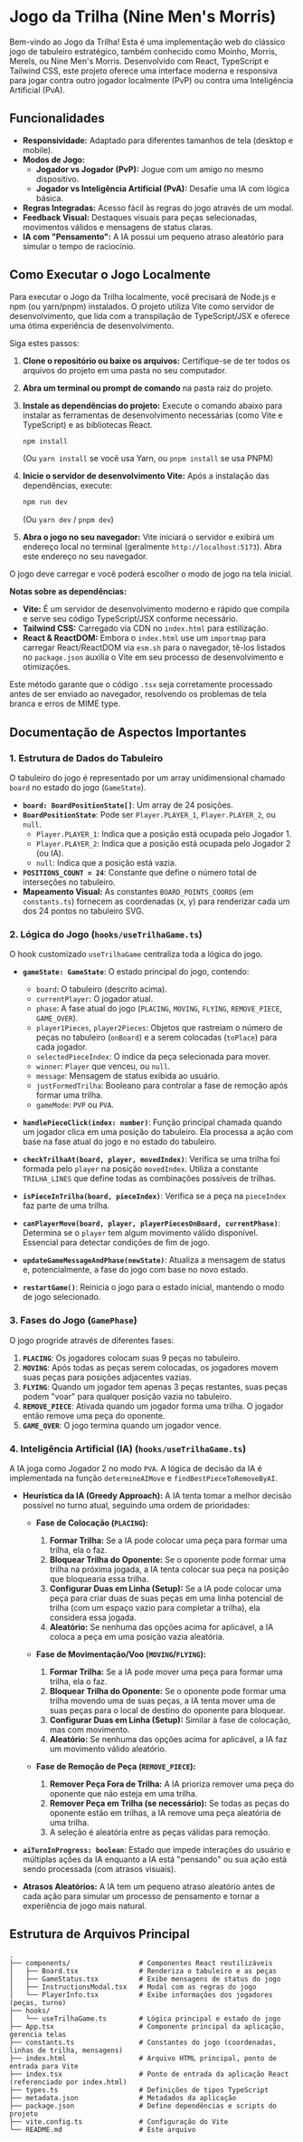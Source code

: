 # Jogo da Trilha (Nine Men's Morris)

Bem-vindo ao Jogo da Trilha! Esta é uma implementação web do clássico jogo de tabuleiro estratégico, também conhecido como Moinho, Morris, Merels, ou Nine Men's Morris. Desenvolvido com React, TypeScript e Tailwind CSS, este projeto oferece uma interface moderna e responsiva para jogar contra outro jogador localmente (PvP) ou contra uma Inteligência Artificial (PvA).

## Funcionalidades

- **Responsividade:** Adaptado para diferentes tamanhos de tela (desktop e mobile).
- **Modos de Jogo:**
  - **Jogador vs Jogador (PvP):** Jogue com um amigo no mesmo dispositivo.
  - **Jogador vs Inteligência Artificial (PvA):** Desafie uma IA com lógica básica.
- **Regras Integradas:** Acesso fácil às regras do jogo através de um modal.
- **Feedback Visual:** Destaques visuais para peças selecionadas, movimentos válidos e mensagens de status claras.
- **IA com "Pensamento":** A IA possui um pequeno atraso aleatório para simular o tempo de raciocínio.

## Como Executar o Jogo Localmente

Para executar o Jogo da Trilha localmente, você precisará de Node.js e npm (ou yarn/pnpm) instalados. O projeto utiliza Vite como servidor de desenvolvimento, que lida com a transpilação de TypeScript/JSX e oferece uma ótima experiência de desenvolvimento.

Siga estes passos:

1.  **Clone o repositório ou baixe os arquivos:**
    Certifique-se de ter todos os arquivos do projeto em uma pasta no seu computador.

2.  **Abra um terminal ou prompt de comando** na pasta raiz do projeto.

3.  **Instale as dependências do projeto:**
    Execute o comando abaixo para instalar as ferramentas de desenvolvimento necessárias (como Vite e TypeScript) e as bibliotecas React.

    ```bash
    npm install
    ```

    (Ou `yarn install` se você usa Yarn, ou `pnpm install` se usa PNPM)

4.  **Inicie o servidor de desenvolvimento Vite:**
    Após a instalação das dependências, execute:

    ```bash
    npm run dev
    ```

    (Ou `yarn dev` / `pnpm dev`)

5.  **Abra o jogo no seu navegador:**
    Vite iniciará o servidor e exibirá um endereço local no terminal (geralmente `http://localhost:5173`). Abra este endereço no seu navegador.

O jogo deve carregar e você poderá escolher o modo de jogo na tela inicial.

**Notas sobre as dependências:**

- **Vite:** É um servidor de desenvolvimento moderno e rápido que compila e serve seu código TypeScript/JSX conforme necessário.
- **Tailwind CSS:** Carregado via CDN no `index.html` para estilização.
- **React & ReactDOM:** Embora o `index.html` use um `importmap` para carregar React/ReactDOM via `esm.sh` para o navegador, tê-los listados no `package.json` auxilia o Vite em seu processo de desenvolvimento e otimizações.

Este método garante que o código `.tsx` seja corretamente processado antes de ser enviado ao navegador, resolvendo os problemas de tela branca e erros de MIME type.

## Documentação de Aspectos Importantes

### 1. Estrutura de Dados do Tabuleiro

O tabuleiro do jogo é representado por um array unidimensional chamado `board` no estado do jogo (`GameState`).

- **`board: BoardPositionState[]`**: Um array de 24 posições.
- **`BoardPositionState`**: Pode ser `Player.PLAYER_1`, `Player.PLAYER_2`, ou `null`.
  - `Player.PLAYER_1`: Indica que a posição está ocupada pelo Jogador 1.
  - `Player.PLAYER_2`: Indica que a posição está ocupada pelo Jogador 2 (ou IA).
  - `null`: Indica que a posição está vazia.
- **`POSITIONS_COUNT = 24`**: Constante que define o número total de interseções no tabuleiro.
- **Mapeamento Visual:** As constantes `BOARD_POINTS_COORDS` (em `constants.ts`) fornecem as coordenadas (x, y) para renderizar cada um dos 24 pontos no tabuleiro SVG.

### 2. Lógica do Jogo (`hooks/useTrilhaGame.ts`)

O hook customizado `useTrilhaGame` centraliza toda a lógica do jogo.

- **`gameState: GameState`**: O estado principal do jogo, contendo:

  - `board`: O tabuleiro (descrito acima).
  - `currentPlayer`: O jogador atual.
  - `phase`: A fase atual do jogo (`PLACING`, `MOVING`, `FLYING`, `REMOVE_PIECE`, `GAME_OVER`).
  - `player1Pieces`, `player2Pieces`: Objetos que rastreiam o número de peças no tabuleiro (`onBoard`) e a serem colocadas (`toPlace`) para cada jogador.
  - `selectedPieceIndex`: O índice da peça selecionada para mover.
  - `winner`: `Player` que venceu, ou `null`.
  - `message`: Mensagem de status exibida ao usuário.
  - `justFormedTrilha`: Booleano para controlar a fase de remoção após formar uma trilha.
  - `gameMode`: `PVP` ou `PVA`.

- **`handlePieceClick(index: number)`**: Função principal chamada quando um jogador clica em uma posição do tabuleiro. Ela processa a ação com base na fase atual do jogo e no estado do tabuleiro.

- **`checkTrilhaAt(board, player, movedIndex)`**: Verifica se uma trilha foi formada pelo `player` na posição `movedIndex`. Utiliza a constante `TRILHA_LINES` que define todas as combinações possíveis de trilhas.

- **`isPieceInTrilha(board, pieceIndex)`**: Verifica se a peça na `pieceIndex` faz parte de uma trilha.

- **`canPlayerMove(board, player, playerPiecesOnBoard, currentPhase)`**: Determina se o `player` tem algum movimento válido disponível. Essencial para detectar condições de fim de jogo.

- **`updateGameMessageAndPhase(newState)`**: Atualiza a mensagem de status e, potencialmente, a fase do jogo com base no novo estado.

- **`restartGame()`**: Reinicia o jogo para o estado inicial, mantendo o modo de jogo selecionado.

### 3. Fases do Jogo (`GamePhase`)

O jogo progride através de diferentes fases:

1.  **`PLACING`**: Os jogadores colocam suas 9 peças no tabuleiro.
2.  **`MOVING`**: Após todas as peças serem colocadas, os jogadores movem suas peças para posições adjacentes vazias.
3.  **`FLYING`**: Quando um jogador tem apenas 3 peças restantes, suas peças podem "voar" para qualquer posição vazia no tabuleiro.
4.  **`REMOVE_PIECE`**: Ativada quando um jogador forma uma trilha. O jogador então remove uma peça do oponente.
5.  **`GAME_OVER`**: O jogo termina quando um jogador vence.

### 4. Inteligência Artificial (IA) (`hooks/useTrilhaGame.ts`)

A IA joga como Jogador 2 no modo `PVA`. A lógica de decisão da IA é implementada na função `determineAIMove` e `findBestPieceToRemoveByAI`.

- **Heurística da IA (Greedy Approach):**
  A IA tenta tomar a melhor decisão possível no turno atual, seguindo uma ordem de prioridades:

  - **Fase de Colocação (`PLACING`):**

    1.  **Formar Trilha:** Se a IA pode colocar uma peça para formar uma trilha, ela o faz.
    2.  **Bloquear Trilha do Oponente:** Se o oponente pode formar uma trilha na próxima jogada, a IA tenta colocar sua peça na posição que bloquearia essa trilha.
    3.  **Configurar Duas em Linha (Setup):** Se a IA pode colocar uma peça para criar duas de suas peças em uma linha potencial de trilha (com um espaço vazio para completar a trilha), ela considera essa jogada.
    4.  **Aleatório:** Se nenhuma das opções acima for aplicável, a IA coloca a peça em uma posição vazia aleatória.

  - **Fase de Movimentação/Voo (`MOVING`/`FLYING`):**

    1.  **Formar Trilha:** Se a IA pode mover uma peça para formar uma trilha, ela o faz.
    2.  **Bloquear Trilha do Oponente:** Se o oponente pode formar uma trilha movendo uma de suas peças, a IA tenta mover uma de suas peças para o local de destino do oponente para bloquear.
    3.  **Configurar Duas em Linha (Setup):** Similar à fase de colocação, mas com movimento.
    4.  **Aleatório:** Se nenhuma das opções acima for aplicável, a IA faz um movimento válido aleatório.

  - **Fase de Remoção de Peça (`REMOVE_PIECE`):**
    1.  **Remover Peça Fora de Trilha:** A IA prioriza remover uma peça do oponente que não esteja em uma trilha.
    2.  **Remover Peça em Trilha (se necessário):** Se todas as peças do oponente estão em trilhas, a IA remove uma peça aleatória de uma trilha.
    3.  A seleção é aleatória entre as peças válidas para remoção.

- **`aiTurnInProgress: boolean`**: Estado que impede interações do usuário e múltiplas ações da IA enquanto a IA está "pensando" ou sua ação está sendo processada (com atrasos visuais).
- **Atrasos Aleatórios:** A IA tem um pequeno atraso aleatório antes de cada ação para simular um processo de pensamento e tornar a experiência de jogo mais natural.

## Estrutura de Arquivos Principal

```
.
├── components/                 # Componentes React reutilizáveis
│   ├── Board.tsx               # Renderiza o tabuleiro e as peças
│   ├── GameStatus.tsx          # Exibe mensagens de status do jogo
│   ├── InstructionsModal.tsx   # Modal com as regras do jogo
│   └── PlayerInfo.tsx          # Exibe informações dos jogadores (peças, turno)
├── hooks/
│   └── useTrilhaGame.ts        # Lógica principal e estado do jogo
├── App.tsx                     # Componente principal da aplicação, gerencia telas
├── constants.ts                # Constantes do jogo (coordenadas, linhas de trilha, mensagens)
├── index.html                  # Arquivo HTML principal, ponto de entrada para Vite
├── index.tsx                   # Ponto de entrada da aplicação React (referenciado por index.html)
├── types.ts                    # Definições de tipos TypeScript
├── metadata.json               # Metadados da aplicação
├── package.json                # Define dependências e scripts do projeto
├── vite.config.ts              # Configuração do Vite
└── README.md                   # Este arquivo
```
